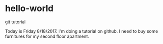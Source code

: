 # hello-world
git tutorial

Today is Friday 8/18/2017.  I'm doing a tutorial on github.
I need to buy some furnitures for my second floor apartment.
